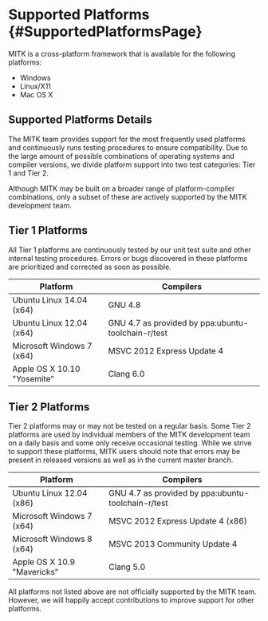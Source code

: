 
Supported Platforms  {#SupportedPlatformsPage}
===================

MITK is a cross-platform framework that is available for the following platforms:

- Windows
- Linux/X11
- Mac OS X

Supported Platforms Details
---------------------------

The MITK team provides support for the most frequently used platforms and continuously runs testing procedures
to ensure compatibility. Due to the large amount of possible combinations of operating systems and compiler versions,
we divide platform support into two test categories: Tier 1 and Tier 2.

Although MITK may be built on a broader range of platform-compiler combinations, only a subset of these are actively
supported by the MITK development team.

Tier 1 Platforms
----------------

All Tier 1 platforms are continuously tested by our unit test suite and other internal testing procedures.
Errors or bugs discovered in these platforms are prioritized and corrected as soon as possible.

| Platform                            | Compilers
| ----------------------------------- | --------------------------------------------------
| Ubuntu Linux 14.04 (x64)            | GNU 4.8
| Ubuntu Linux 12.04 (x64)            | GNU 4.7 as provided by ppa:ubuntu-toolchain-r/test
| Microsoft Windows 7 (x64)           | MSVC 2012 Express Update 4
| Apple OS X 10.10 "Yosemite"         | Clang 6.0


Tier 2 Platforms
----------------

Tier 2 platforms may or may not be tested on a regular basis. Some Tier 2 platforms are used by individual
members of the MITK development team on a daily basis and some only receive occasional testing. While we
strive to support these platforms, MITK users should note that errors may be present in released versions
as well as in the current master branch.

| Platform                           | Compilers
| ---------------------------------- | --------------------------------------------------
| Ubuntu Linux 12.04 (x86)           | GNU 4.7 as provided by ppa:ubuntu-toolchain-r/test
| Microsoft Windows 7 (x64)          | MSVC 2012 Express Update 4 (x86)
| Microsoft Windows 8 (x64)          | MSVC 2013 Community Update 4
| Apple OS X 10.9 "Mavericks"        | Clang 5.0

All platforms not listed above are not officially supported by the MITK team. However, we will happily accept
contributions to improve support for other platforms.
